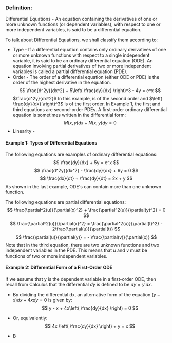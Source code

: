 ### Definition:
Differential Equations - An equation containing the derivatives of one or more unknown functions (or dependent variables), with respect to one or more independent variables, is said to be a differential equation. 

To talk about Differential Equations, we shall classify them according to:
- Type - If a differential equation contains only ordinary derivatives of one or more unknown functions with respect to a single independent variable, it is said to be an ordinary differential equation (ODE). An equation involving partial derivatives of two or more independent variables is called a partial differential equation (PDE).
- Order - The order of a differential equation (either ODE or PDE) is the order of the highest derivative in the equation.
$$
\frac{d^2y}{dx^2} + 5\left( \frac{dy}{dx} \right)^3 - 4y = e^x
$$
$\frac{d^2y}{dx^2}$ In this example, is of the second order and $\left( \frac{dy}{dx} \right)^3$ is of the first order. In Example 1, the first and third equations are second-order PDEs. A first-order ordinary differential equation is sometimes written in the differential form:
$$
M(x,y) dx + N(x,y) dy = 0
$$
- Linearity - 

#### Example 1: Types of Differential Equations
The following equations are examples of ordinary differential equations:
$$
\frac{dy}{dx} + 5y = e^x
$$
$$
\frac{d^2y}{dx^2} - \frac{dy}{dx} + 6y = 0
$$
$$
\frac{dx}{dt} + \frac{dy}{dt} = 2x + y
$$
As shown in the last example, ODE's can contain more than one unknown function. 

The following equations are partial differential equations:
$$
\frac{\partial^2(u)}{\partial(x)^2} + \frac{\partial^2(u)}{\partial(y)^2} = 0
$$
$$
\frac{\partial^2(u)}{\partial(x)^2} = \frac{\partial^2(u)}{\partial(t)^2} - 2\frac{\partial(u)}{\partial(t)}
$$
$$
\frac{\partial(u)}{\partial(y)} = - \frac{\partial(v)}{\partial(x)}
$$
Note that in the third equation, there are two unknown functions and two independent variables in the PDE. This means that $u$ and $v$ must be functions of two or more independent variables.

#### Example 2: Differential Form of a First-Order ODE
If we assume that y is the dependent variable in a first-order ODE, then recall from Calculus that the differential $dy$ is defined to be $dy = y'dx$. 
- By dividing the differential dx, an alternative form of the equation $(y-x) dx + 4x dy = 0$ is given by:
$$
y - x + 4x\left( \frac{dy}{dx} \right) = 0
$$

- Or, equivalently: 
$$
4x \left( \frac{dy}{dx} \right) + y = x
$$
- B